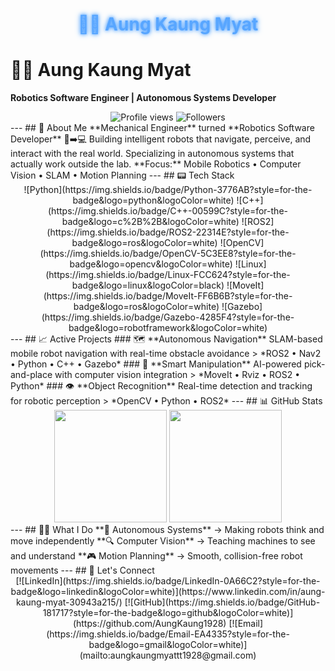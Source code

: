 <!-- Add this inside your markdown-compatible content (like README.md, or convert to HTML when needed) -->
<h1 align="center">
  <span style="
    display: inline-block;
    animation: float 2s ease-in-out infinite, glow 1.2s ease-in-out infinite;
    color: #58a6ff;
  ">🙋‍♂️ Aung Kaung Myat</span>
</h1>

<style>
@keyframes float {
  0%, 100% {
    transform: translateY(0px);
  }
  50% {
    transform: translateY(-4px);
  }
}

@keyframes glow {
  0% {
    text-shadow: 0 0 5px #58a6ff, 0 0 10px #58a6ff;
  }
  50% {
    text-shadow: 0 0 10px #58a6ff, 0 0 20px #58a6ff;
  }
  100% {
    text-shadow: 0 0 5px #58a6ff, 0 0 10px #58a6ff;
  }
}
</style>


# 🙋‍♂️ Aung Kaung Myat
**Robotics Software Engineer | Autonomous Systems Developer**
<div align="center">
  <img src="https://komarev.com/ghpvc/?username=AungKaung1928&color=blue&style=flat-square" alt="Profile views" />
  <img src="https://img.shields.io/github/followers/AungKaung1928?style=flat-square&color=blue" alt="Followers" />
</div>
---
## 💬 About Me
**Mechanical Engineer** turned **Robotics Software Developer** 🔧➡️💻
Building intelligent robots that navigate, perceive, and interact with the real world. Specializing in autonomous systems that actually work outside the lab.
**Focus:** Mobile Robotics • Computer Vision • SLAM • Motion Planning
---
## 📟 Tech Stack
<div align="center">
![Python](https://img.shields.io/badge/Python-3776AB?style=for-the-badge&logo=python&logoColor=white)
![C++](https://img.shields.io/badge/C++-00599C?style=for-the-badge&logo=c%2B%2B&logoColor=white)
![ROS2](https://img.shields.io/badge/ROS2-22314E?style=for-the-badge&logo=ros&logoColor=white)
![OpenCV](https://img.shields.io/badge/OpenCV-5C3EE8?style=for-the-badge&logo=opencv&logoColor=white)
![Linux](https://img.shields.io/badge/Linux-FCC624?style=for-the-badge&logo=linux&logoColor=black)
![MoveIt](https://img.shields.io/badge/MoveIt-FF6B6B?style=for-the-badge&logo=ros&logoColor=white)
![Gazebo](https://img.shields.io/badge/Gazebo-4285F4?style=for-the-badge&logo=robotframework&logoColor=white)
</div>
---
## 📈 Active Projects
### 🗺️ **Autonomous Navigation** 
SLAM-based mobile robot navigation with real-time obstacle avoidance
> *ROS2 • Nav2 • Python • C++ • Gazebo*
### 🦾 **Smart Manipulation**
AI-powered pick-and-place with computer vision integration  
> *MoveIt • Rviz • ROS2 • Python*
### 👁️ **Object Recognition**
Real-time detection and tracking for robotic perception
> *OpenCV • Python • ROS2*
---
## 📊 GitHub Stats
<div align="center">
<img height="180em" src="https://github-readme-stats.vercel.app/api?username=AungKaung1928&show_icons=true&theme=github_dark&hide_border=true&title_color=58a6ff&icon_color=58a6ff" />
<img height="180em" src="https://github-readme-stats.vercel.app/api/top-langs/?username=AungKaung1928&layout=compact&theme=github_dark&hide_border=true&title_color=58a6ff" />
</div>
---
## 🧑‍🚀 What I Do
**🤖 Autonomous Systems** → Making robots think and move independently  
**🔍 Computer Vision** → Teaching machines to see and understand  
**🎮 Motion Planning** → Smooth, collision-free robot movements   
---
## 🤝 Let's Connect
<div align="center">
[![LinkedIn](https://img.shields.io/badge/LinkedIn-0A66C2?style=for-the-badge&logo=linkedin&logoColor=white)](https://www.linkedin.com/in/aung-kaung-myat-30943a215/)
[![GitHub](https://img.shields.io/badge/GitHub-181717?style=for-the-badge&logo=github&logoColor=white)](https://github.com/AungKaung1928)
[![Email](https://img.shields.io/badge/Email-EA4335?style=for-the-badge&logo=gmail&logoColor=white)](mailto:aungkaungmyattt1928@gmail.com)
</div> 
